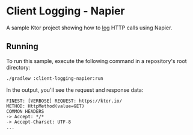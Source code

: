 # Client Logging - Napier

A sample Ktor project showing how to [log](https://ktor.io/docs/client-logging.html) HTTP calls using Napier.

## Running

To run this sample, execute the following command in a repository's root directory:

```bash
./gradlew :client-logging-napier:run
```

In the output, you'll see the request and response data:
```
FINEST: [VERBOSE] REQUEST: https://ktor.io/
METHOD: HttpMethod(value=GET)
COMMON HEADERS
-> Accept: */*
-> Accept-Charset: UTF-8
...
```